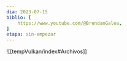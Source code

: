 ```yaml
---
dia: 2023-07-15
biblio: [
	https://www.youtube.com/@BrendanGalea,	
]
etapa: sin-empezar
---
```










![[tempVulkan/index#Archivos]]